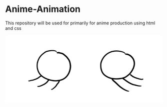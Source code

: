 # Anime-Animation
This repository will be used for primarily for anime production using html and css

![Blinking gif](https://github.com/GucciGerm/Anime-Animation/blob/master/blinking_made_easy.gif)